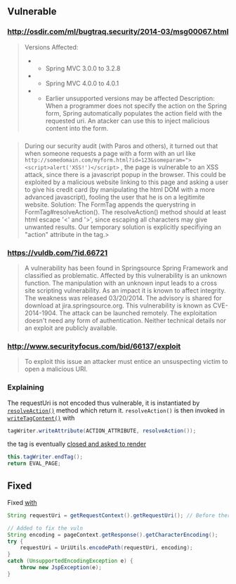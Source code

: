 ## Vulnerable

### http://osdir.com/ml/bugtraq.security/2014-03/msg00067.html
> Versions Affected:
> - - Spring MVC 3.0.0 to 3.2.8
> - - Spring MVC 4.0.0 to 4.0.1
> - - Earlier unsupported versions may be affected
> Description:
> When a programmer does not specify the action on the Spring form, Spring automatically populates the action field with the requested uri. An atacker can use this to inject malicious content into the form.

###
> During our security audit (with Paros and others), it turned out that when someone requests a page with a form with an url like `http://somedomain.com/myform.html?id=123&someparam="><script>alert('XSS!')</script>` , the page is vulnerable to an XSS attack, since there is a javascript popup in the browser.
> This could be exploited by a malicious website linking to this page and asking a user to give his credit card (by manipulating the html DOM with a more advanced javascript), fooling the user that he is on a legitimite website.
> Solution: The FormTag appends the querystring in FormTag#resolveAction().
> The resolveAction() method should at least html escape '<' and '>', since escaping all characters may give unwanted results. Our temporary solution is explicitly specifiying an "action" attribute in the tag.> 

### https://vuldb.com/?id.66721

> A vulnerability has been found in Springsource Spring Framework and classified as problematic. Affected by this vulnerability is an unknown function. The manipulation with an unknown input leads to a cross site scripting vulnerability. As an impact it is known to affect integrity.
> The weakness was released 03/20/2014. The advisory is shared for download at jira.springsource.org. This vulnerability is known as CVE-2014-1904. The attack can be launched remotely. The exploitation doesn't need any form of authentication. Neither technical details nor an exploit are publicly available.

### http://www.securityfocus.com/bid/66137/exploit

> To exploit this issue an attacker must entice an unsuspecting victim to open a malicious URI.

### Explaining
The requestUri is not encoded thus vulnerable, it is instantiated by [`resolveAction()`](https://github.com/spring-projects/spring-framework/blob/741b4b229ae032bd17175b46f98673ce0bd2d485/spring-webmvc/src/main/java/org/springframework/web/servlet/tags/form/FormTag.java#L430) method which return it.
`resolveAction()` is then invoked in [`writeTagContent()`](https://github.com/spring-projects/spring-framework/blob/741b4b229ae032bd17175b46f98673ce0bd2d485/spring-webmvc/src/main/java/org/springframework/web/servlet/tags/form/FormTag.java#L345) with

```java
tagWriter.writeAttribute(ACTION_ATTRIBUTE, resolveAction());
```

the tag is eventually [closed and asked to render](https://github.com/spring-projects/spring-framework/blob/bc14c5ba83e1f211628456bbccce7b2531aac58c/spring-webmvc/src/main/java/org/springframework/web/servlet/tags/form/FormTag.java#L483)

```java
this.tagWriter.endTag();
return EVAL_PAGE;
```

## Fixed

Fixed [with](https://github.com/spring-projects/spring-framework/commit/741b4b229ae032bd17175b46f98673ce0bd2d485) 

```java
String requestUri = getRequestContext().getRequestUri(); // Before there was only this line

// Added to fix the vuln
String encoding = pageContext.getResponse().getCharacterEncoding();
try {
	requestUri = UriUtils.encodePath(requestUri, encoding);
}
catch (UnsupportedEncodingException e) {
	throw new JspException(e);
}
```
